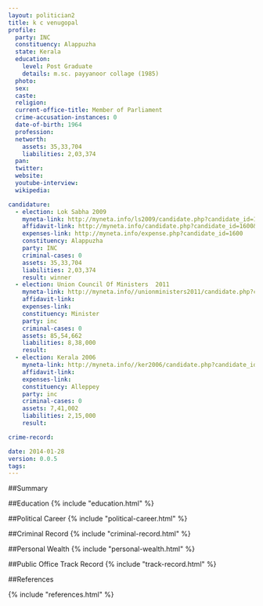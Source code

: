 ```yaml
---
layout: politician2
title: k c venugopal
profile: 
  party: INC
  constituency: Alappuzha
  state: Kerala
  education: 
    level: Post Graduate
    details: m.sc. payyanoor collage (1985)
  photo: 
  sex: 
  caste: 
  religion: 
  current-office-title: Member of Parliament
  crime-accusation-instances: 0
  date-of-birth: 1964
  profession: 
  networth: 
    assets: 35,33,704
    liabilities: 2,03,374
  pan: 
  twitter: 
  website: 
  youtube-interview: 
  wikipedia: 

candidature: 
  - election: Lok Sabha 2009
    myneta-link: http://myneta.info/ls2009/candidate.php?candidate_id=1600
    affidavit-link: http://myneta.info/candidate.php?candidate_id=1600&scan=original
    expenses-link: http://myneta.info/expense.php?candidate_id=1600
    constituency: Alappuzha 
    party: INC
    criminal-cases: 0
    assets: 35,33,704
    liabilities: 2,03,374
    result: winner 
  - election: Union Council Of Ministers  2011
    myneta-link: http://myneta.info//unionministers2011/candidate.php?candidate_id=72
    affidavit-link: 
    expenses-link: 
    constituency: Minister 
    party: inc
    criminal-cases: 0
    assets: 85,54,662
    liabilities: 8,38,000
    result:  
  - election: Kerala 2006
    myneta-link: http://myneta.info//ker2006/candidate.php?candidate_id=195
    affidavit-link: 
    expenses-link: 
    constituency: Alleppey 
    party: inc
    criminal-cases: 0
    assets: 7,41,002
    liabilities: 2,15,000
    result:  

crime-record: 

date: 2014-01-28
version: 0.0.5
tags: 
---
```

##Summary


##Education
{% include "education.html" %}


##Political Career
{% include "political-career.html" %}


##Criminal Record
{% include "criminal-record.html" %}


##Personal Wealth
{% include "personal-wealth.html" %}


##Public Office Track Record
{% include "track-record.html" %}


##References


{% include "references.html" %}